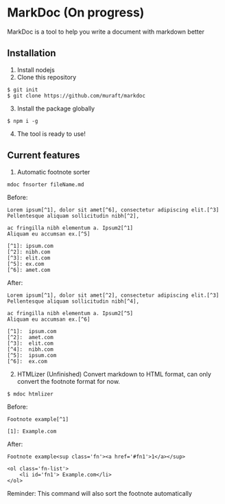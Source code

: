 # MarkDoc (On progress)
MarkDoc is a tool to help you write a document with markdown better

## Installation

1. Install nodejs
2. Clone this repository
```
$ git init
$ git clone https://github.com/muraft/markdoc
```
3. Install the package globally
```
$ npm i -g
```
4. The tool is ready to use!

## Current features
1. Automatic footnote sorter
```
mdoc fnsorter fileName.md
```
Before:
```
Lorem ipsum[^1], dolor sit amet[^6], consectetur adipiscing elit.[^3]
Pellentesque aliquam sollicitudin nibh[^2],

ac fringilla nibh elementum a. Ipsum2[^1]
Aliquam eu accumsan ex.[^5]

[^1]: ipsum.com
[^2]: nibh.com 
[^3]: elit.com
[^5]: ex.com 
[^6]: amet.com 
```
After:
```
Lorem ipsum[^1], dolor sit amet[^2], consectetur adipiscing elit.[^3]
Pellentesque aliquam sollicitudin nibh[^4],

ac fringilla nibh elementum a. Ipsum2[^5]
Aliquam eu accumsan ex.[^6]

[^1]:  ipsum.com
[^2]:  amet.com 
[^3]:  elit.com
[^4]:  nibh.com 
[^5]:  ipsum.com
[^6]:  ex.com  
```
2. HTMLizer (Unfinished)
Convert markdown to HTML format, can only convert the footnote format for now. 
```
$ mdoc htmlizer
```
Before:
```
Footnote example[^1]

[1]: Example.com
```
After:
```
Footnote example<sup class='fn'><a href='#fn1'>1</a></sup>

<ol class='fn-list'>
	<li id='fn1'> Example.com</li>
</ol>
```
Reminder: This command will also sort the footnote automatically 